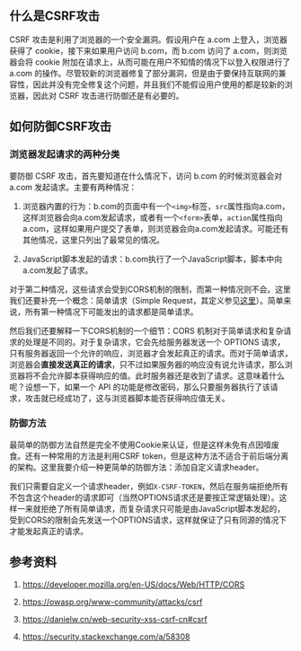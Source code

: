 ## 什么是CSRF攻击

CSRF 攻击是利用了浏览器的一个安全漏洞。假设用户在 a.com 上登入，浏览器获得了 cookie，接下来如果用户访问 b.com，而 b.com 访问了 a.com，则浏览器会将 cookie 附加在请求上，从而可能在用户不知情的情况下以登入权限进行了 a.com 的操作。尽管较新的浏览器修复了部分漏洞，但是由于要保持互联网的兼容性，因此并没有完全修复这个问题，并且我们不能假设用户使用的都是较新的浏览器，因此对 CSRF 攻击进行防御还是有必要的。

## 如何防御CSRF攻击

### 浏览器发起请求的两种分类

要防御 CSRF 攻击，首先要知道在什么情况下，访问 b.com 的时候浏览器会对 a.com 发起请求。主要有两种情况：

1. 浏览器内置的行为：b.com的页面中有一个`<img>`标签，`src`属性指向a.com，这样浏览器会向a.com发起请求，或者有一个`<form>`表单，`action`属性指向a.com，这样如果用户提交了表单，则浏览器会向a.com发起请求。可能还有其他情况，这里只列出了最常见的情况。

2. JavaScript脚本发起的请求：b.com执行了一个JavaScript脚本，脚本中向a.com发起了请求。

对于第二种情况，这些请求会受到CORS机制的限制，而第一种情况则不会。这里我们还要补充一个概念：简单请求（Simple Request，其定义参见[这里](https://developer.mozilla.org/en-US/docs/Web/HTTP/CORS#simple_requests)）。简单来说，所有第一种情况下可能发出的请求都是简单请求。

然后我们还要解释一下CORS机制的一个细节：CORS 机制对于简单请求和复杂请求的处理是不同的。对于复杂请求，它会先给服务器发送一个 OPTIONS 请求，只有服务器返回一个允许的响应，浏览器才会发起真正的请求。而对于简单请求，浏览器会**直接发送真正的请求**，只不过如果服务器的响应没有说允许请求，那么浏览器将不会允许脚本获得响应的值。此时服务器还是收到了请求。这意味着什么呢？设想一下，如果一个 API 的功能是修改密码，那么只要服务器执行了该请求，攻击就已经成功了，这与浏览器脚本能否获得响应值无关。

### 防御方法

最简单的防御方法自然是完全不使用Cookie来认证，但是这样未免有点因噎废食。还有一种常用的方法是利用CSRF token，但是这种方法不适合于前后端分离的架构。这里我要介绍一种更简单的防御方法：添加自定义请求header。

我们只需要自定义一个请求header，例如`X-CSRF-TOKEN`，然后在服务端拒绝所有不包含这个header的请求即可（当然OPTIONS请求还是要按正常逻辑处理）。这样一来就拒绝了所有简单请求，而复杂请求只可能是由JavaScript脚本发起的，受到CORS的限制会先发送一个OPTIONS请求，这样就保证了只有同源的情况下才能发起真正的请求。

## 参考资料

1. https://developer.mozilla.org/en-US/docs/Web/HTTP/CORS

2. https://owasp.org/www-community/attacks/csrf

3. https://danielw.cn/web-security-xss-csrf-cn#csrf

4. https://security.stackexchange.com/a/58308

